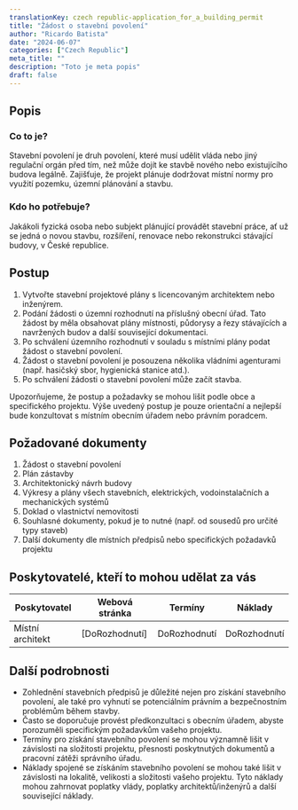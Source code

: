```yaml
---
translationKey: czech republic-application_for_a_building_permit
title: "Žádost o stavební povolení"
author: "Ricardo Batista"
date: "2024-06-07"
categories: ["Czech Republic"]
meta_title: ""
description: "Toto je meta popis"
draft: false
---
```


## Popis
### Co to je?
Stavební povolení je druh povolení, které musí udělit vláda nebo jiný regulační orgán před tím, než může dojít ke stavbě nového nebo existujícího budova legálně. Zajišťuje, že projekt plánuje dodržovat místní normy pro využití pozemku, územní plánování a stavbu.

### Kdo ho potřebuje?
Jakákoli fyzická osoba nebo subjekt plánující provádět stavební práce, ať už se jedná o novou stavbu, rozšíření, renovace nebo rekonstrukci stávající budovy, v České republice.

## Postup
1. Vytvořte stavební projektové plány s licencovaným architektem nebo inženýrem.
2. Podání žádosti o územní rozhodnutí na příslušný obecní úřad. Tato žádost by měla obsahovat plány místnosti, půdorysy a řezy stávajících a navržených budov a další související dokumentaci.
3. Po schválení územního rozhodnutí v souladu s místními plány podat žádost o stavební povolení.
4. Žádost o stavební povolení je posouzena několika vládními agenturami (např. hasičský sbor, hygienická stanice atd.).
5. Po schválení žádosti o stavební povolení může začít stavba.

Upozorňujeme, že postup a požadavky se mohou lišit podle obce a specifického projektu. Výše uvedený postup je pouze orientační a nejlepší bude konzultovat s místním obecním úřadem nebo právním poradcem.

## Požadované dokumenty
1. Žádost o stavební povolení
2. Plán zástavby
3. Architektonický návrh budovy
4. Výkresy a plány všech stavebních, elektrických, vodoinstalačních a mechanických systémů
5. Doklad o vlastnictví nemovitosti
6. Souhlasné dokumenty, pokud je to nutné (např. od sousedů pro určité typy staveb)
7. Další dokumenty dle místních předpisů nebo specifických požadavků projektu

## Poskytovatelé, kteří to mohou udělat za vás

| Poskytovatel    |     Webová stránka |     Termíny    |       Náklady   |
| --------------- | --------------- |  :-------------: | :-------------: |
| Místní architekt |  [DoRozhodnutí]          |     DoRozhodnutí         |        DoRozhodnutí      |

## Další podrobnosti
- Zohlednění stavebních předpisů je důležité nejen pro získání stavebního povolení, ale také pro vyhnutí se potenciálním právním a bezpečnostním problémům během stavby.
- Často se doporučuje provést předkonzultaci s obecním úřadem, abyste porozuměli specifickým požadavkům vašeho projektu.
- Termíny pro získání stavebního povolení se mohou významně lišit v závislosti na složitosti projektu, přesnosti poskytnutých dokumentů a pracovní zátěži správního úřadu.
- Náklady spojené se získáním stavebního povolení se mohou také lišit v závislosti na lokalitě, velikosti a složitosti vašeho projektu. Tyto náklady mohou zahrnovat poplatky vlády, poplatky architektů/inženýrů a další související náklady.